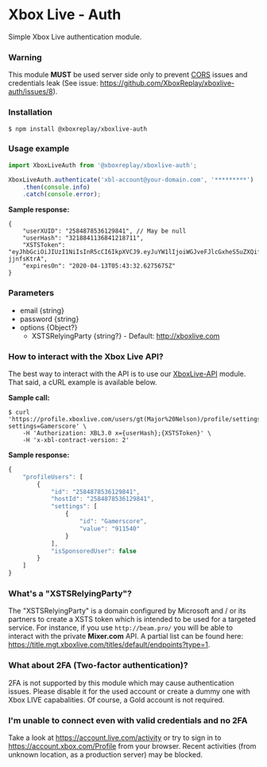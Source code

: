 # Xbox Live - Auth

Simple Xbox Live authentication module.

### Warning
This module **MUST** be used server side only to prevent [CORS](https://developer.mozilla.org/en-US/docs/Web/HTTP/CORS) issues and credentials leak (See issue: https://github.com/XboxReplay/xboxlive-auth/issues/8).

### Installation
```shell
$ npm install @xboxreplay/xboxlive-auth
```

### Usage example

```javascript
import XboxLiveAuth from '@xboxreplay/xboxlive-auth';

XboxLiveAuth.authenticate('xbl-account@your-domain.com', '*********')
    .then(console.info)
    .catch(console.error);
```
**Sample response:**
```
{
    "userXUID": "2584878536129841", // May be null
    "userHash": "3218841136841218711",
    "XSTSToken": "eyJhbGciOiJIUzI1NiIsInR5cCI6IkpXVCJ9.eyJuYW1lIjoiWGJveFJlcGxheS5uZXQifQ.c2UraxPmZ4STYozrjFEW8SBqU0WjnIV0h-jjnfsKtrA",
    "expiresOn": "2020-04-13T05:43:32.6275675Z"
}
```

### Parameters

-   email {string}
-   password {string}
-   options {Object?}
    -   XSTSRelyingParty {string?} - Default: http://xboxlive.com

### How to interact with the Xbox Live API?

The best way to interact with the API is to use our [XboxLive-API](https://github.com/XboxReplay/xboxlive-api) module. That said, a cURL example is available below.

**Sample call:**
```shell
$ curl 'https://profile.xboxlive.com/users/gt(Major%20Nelson)/profile/settings?settings=Gamerscore' \
    -H 'Authorization: XBL3.0 x={userHash};{XSTSToken}' \
    -H 'x-xbl-contract-version: 2'
```

**Sample response:**

```javascript
{
    "profileUsers": [
        {
            "id": "2584878536129841",
            "hostId": "2584878536129841",
            "settings": [
                {
                    "id": "Gamerscore",
                    "value": "911540"
                }
            ],
            "isSponsoredUser": false
        }
    ]
}
```

### What's a "XSTSRelyingParty"?

The "XSTSRelyingParty" is a domain configured by Microsoft and / or its partners to create a XSTS token which is intended to be used for a targeted service. For instance, if you use `http://beam.pro/` you will be able to interact with the private **Mixer.com** API. A partial list can be found here: https://title.mgt.xboxlive.com/titles/default/endpoints?type=1.

### What about 2FA (Two-factor authentication)?

2FA is not supported by this module which may cause authentication issues. Please disable it for the used account or create a dummy one with Xbox LIVE capabalities. Of course, a Gold account is not required.

### I'm unable to connect even with valid credentials and no 2FA

Take a look at https://account.live.com/activity or try to sign in to https://account.xbox.com/Profile from your browser. Recent activities (from unknown location, as a production server) may be blocked.
